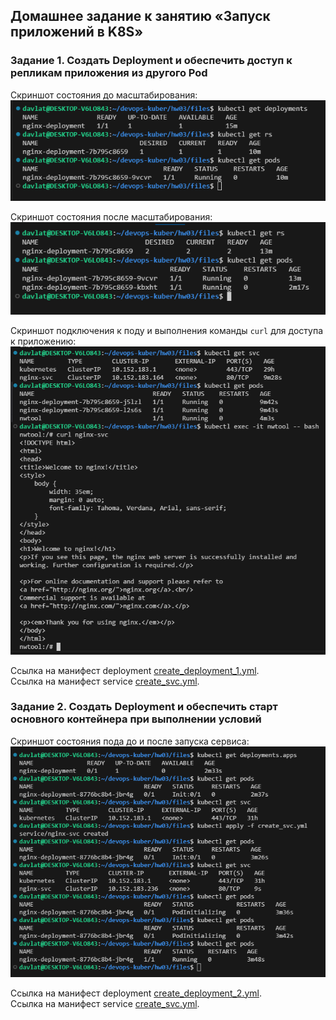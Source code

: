 ## Домашнее задание к занятию «Запуск приложений в K8S»

### Задание 1. Создать Deployment и обеспечить доступ к репликам приложения из другого Pod
Скриншот состояния до масштабирования:  
![Скриншот 1](./img/1.png)  

Скриншот состояния после масштабирования:    
![Скриншот 2](./img/2.png)

Скриншот подключения к поду и выполнения команды `curl` для доступа к приложению:      
![Скриншот 3](./img/3.png)

Ссылка на манифест deployment [create_deployment_1.yml](./files/create_deployment_1.yml).  
Ссылка на манифест service [create_svc.yml](./files/create_svc.yml).

### Задание 2. Создать Deployment и обеспечить старт основного контейнера при выполнении условий
Скриншот состояния пода до и после запуска сервиса:  
![Скриншот 4](./img/4.png)  

Ссылка на манифест deployment [create_deployment_2.yml](./files/create_deployment_2.yml).  
Ссылка на манифест service [create_svc.yml](./files/create_svc.yml).
